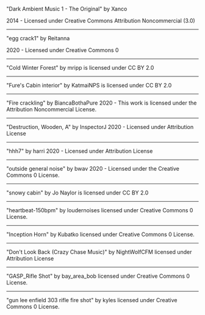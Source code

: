 "Dark Ambient Music 1 - The Original"
by Xanco

2014 - Licensed under
Creative Commons
Attribution Noncommercial (3.0)

------

"egg crack1"
by Reitanna

2020 - Licensed under
Creative Commons 0

-----

"Cold Winter Forest" 
by mripp is licensed under CC BY 2.0

-----

"Fure's Cabin interior" by KatmaiNPS is licensed under CC BY 2.0

-----

"Fire crackling"
by BiancaBothaPure
2020 - This work is licensed under the Attribution Noncommercial License.

-----

"Destruction, Wooden, A"
by InspectorJ
2020 - Licensed under
Attribution License

-----

"hhh7"
by harri
2020 - Licensed under
Attribution License

-----

"outside general noise"
by bwav
2020 - Licensed under the 
Creative Commons 0 License.

-----

"snowy cabin" by Jo Naylor is
licensed under CC BY 2.0

-----

"heartbeat-150bpm" by loudernoises
licensed under Creative Commons 0 License.

-----

"Inception Horn" by Kubatko
licensed under Creative Commons 0 License.

-----

"Don't Look Back (Crazy Chase Music)" by NightWolfCFM
licensed under Attribution License

-----

"GASP_Rifle Shot" by bay_area_bob
licensed under Creative Commons 0 License.

-----

"gun lee enfield 303 rifle fire shot" by kyles
licensed under Creative Commons 0 License.


